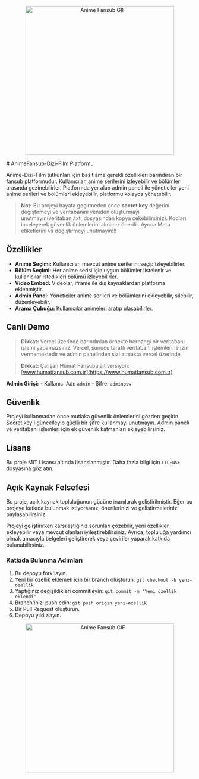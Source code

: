 <p align="center"> <img src="https://github.com/user-attachments/assets/b2d4850b-29e9-410c-a09f-f9be5c830fe2" alt="Anime Fansub GIF" width="400" /> </p>
# AnimeFansub-Dizi-Film Platformu

Anime-Dizi-Film tutkunları için basit ama gerekli özellikleri barındıran bir fansub platformudur. Kullanıcılar, anime serilerini izleyebilir ve bölümler arasında gezinebilirler. Platformda yer alan admin paneli ile yöneticiler yeni anime serileri ve bölümleri ekleyebilir, platformu kolayca yönetebilir.

> **Not:** Bu projeyi hayata geçirmeden önce **secret key** değerini değiştirmeyi ve veritabanını yeniden oluşturmayı unutmayın(veritabanı.txt, dosyasından kopya çekebilirsiniz). Kodları inceleyerek güvenlik önlemlerini almanız önerilir. Ayrıca Meta etiketlerini vs değiştirmeyi unutmayın!!!

## Özellikler

-   **Anime Seçimi:** Kullanıcılar, mevcut anime serilerini seçip izleyebilirler.
-   **Bölüm Seçimi:** Her anime serisi için uygun bölümler listelenir ve kullanıcılar istedikleri bölümü izleyebilirler.
-   **Video Embed:** Videolar, iframe ile dış kaynaklardan platforma eklenmiştir.
-   **Admin Panel:** Yöneticiler anime serileri ve bölümlerini ekleyebilir, silebilir, düzenleyebilir.
-   **Arama Çubuğu:** Kullanıcılar animeleri aratıp ulasabilirler.

## Canlı Demo

> **Dikkat:** Vercel üzerinde barındırılan örnekte herhangi bir veritabanı işlemi yapamazsınız. Vercel, sunucu taraflı veritabanı işlemlerine izin vermemektedir ve admin panelinden sizi atmakta vercel üzerinde.

> **Dikkat:** Çalışan Hümat Fansuba ait versiyon:
> [www.humatfansub.com.tr](https://www.humatfansub.com.tr)

**Admin Girişi:** - Kullanıcı Adı: `admin` - Şifre: `adminpsw`

## Güvenlik

Projeyi kullanmadan önce mutlaka güvenlik önlemlerini gözden geçirin. Secret key'i güncelleyip güçlü bir şifre kullanmayı unutmayın. Admin paneli ve veritabanı işlemleri için ek güvenlik katmanları ekleyebilirsiniz.

## Lisans

Bu proje MIT Lisansı altında lisanslanmıştır. Daha fazla bilgi için `LICENSE` dosyasına göz atın.

## Açık Kaynak Felsefesi

Bu proje, açık kaynak topluluğunun gücüne inanılarak geliştirilmiştir. Eğer bu projeye katkıda bulunmak istiyorsanız, önerilerinizi ve geliştirmelerinizi paylaşabilirsiniz.

Projeyi geliştirirken karşılaştığınız sorunları çözebilir, yeni özellikler ekleyebilir veya mevcut olanları iyileştirebilirsiniz. Ayrıca, topluluğa yardımcı olmak amacıyla belgeleri geliştirerek veya çeviriler yaparak katkıda bulunabilirsiniz.

### Katkıda Bulunma Adımları

1. Bu depoyu fork'layın.
2. Yeni bir özellik eklemek için bir branch oluşturun: `git checkout -b yeni-ozellik`
3. Yaptığınız değişiklikleri commitleyin: `git commit -m 'Yeni özellik eklendi'`
4. Branch'inizi push edin: `git push origin yeni-ozellik`
5. Bir Pull Request oluşturun.
6. Depoyu yıldızlayın.

<p align="center"> <img src="https://github.com/user-attachments/assets/b9c0d50a-38ab-4345-959a-64daa212d407" alt="Anime Fansub GIF" width="400" /> </p>
